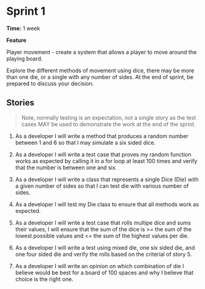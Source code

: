 # Sprint 1

**Time:** 1 week

**Feature**

Player movement - create a system that allows a player to move around the playing board.

Explore the different methods of movement using dice, there may be more than one die, or a single with any number of sides. At the end of sprint, be prepared to discuss your decision.

## Stories

> Note, normally testing is an expectation, not a single story as the test cases MAY be used to demonstrate the work at the end of the sprint.

1. As a developer I will write a method that produces a random number between 1 and 6 so that I may simulate a six sided dice.

2. As a developer I will write a test case that proves my random function works as expected by calling it in a for loop at least 100 times and verify that the number is between one and six.

3. As a developer I will write a class that represents a single Dice (Die) with a given number of sides so that I can test die with various number of sides.

4. As a developer I will test my Die class to ensure that all methods work as expected.

5. As a developer I will write a test case that rolls multipe dice and sums their values, I will ensure that the sum of the dice is >= the sum of the lowest possible values and <= the sum of the highest values per die.

6. As a developer I will write a test using mixed die, one six sided die, and one four sided die and verify the rolls based on the criterial of story 5.

7. As a developer I will write an opinion on which combination of die I believe would be best for a board of 100 spaces and why I believe that choice is the right one.
